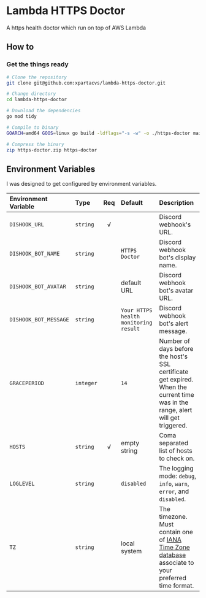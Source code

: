 # Lambda HTTPS Doctor
A https health doctor which run on top of AWS Lambda

## How to

### Get the things ready

```bash
# Clone the repository
git clone git@github.com:xpartacvs/lambda-https-doctor.git

# Change directory
cd lambda-https-doctor

# Download the dependencies
go mod tidy

# Compile to binary
GOARCH=amd64 GOOS=linux go build -ldflags="-s -w" -o ./https-doctor main.go

# Compress the binary
zip https-doctor.zip https-doctor
```

## Environment Variables

I was designed to get configured by environment variables.

| **Environment Variable** | **Type**  | **Req** | **Default**                           | **Description**                                                                                                                                                    |
| :---                     | :---      | :---:   | :---                                  | :---                                                                                                                                                               |
| `DISHOOK_URL`            | `string`  | √       |                                       | Discord webhook's URL.                                                                                                                                             |
| `DISHOOK_BOT_NAME`       | `string`  |         | `HTTPS Doctor`                        | Discord webhook bot's display name.                                                                                                                                |
| `DISHOOK_BOT_AVATAR`     | `string`  |         | default URL                           | Discord webhook bot's avatar URL.                                                                                                                                  |
| `DISHOOK_BOT_MESSAGE`    | `string`  |         | `Your HTTPS health monitoring result` | Discord webhook bot's alert message.                                                                                                                               |
| `GRACEPERIOD`            | `integer` |         | `14`                                  | Number of days before the host's SSL certificate get expired. When the current time was in the range, alert will get triggered.                                    |
| `HOSTS`                  | `string`  | √       | empty string                          | Coma separated list of hosts to check on.                                                                                                                          |
| `LOGLEVEL`               | `string`  |         | `disabled`                            | The logging mode: `debug`, `info`, `warn`, `error`, and `disabled`.                                                                                                |
| `TZ`                     | `string`  |         | local system                          | The timezone. Must contain one of [IANA Time Zone database](https://en.wikipedia.org/wiki/List_of_tz_database_time_zones) associate to your preferred time format. |
